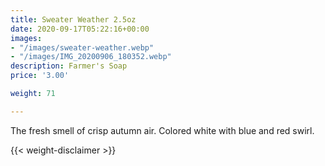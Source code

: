 ```yaml
---
title: Sweater Weather 2.5oz
date: 2020-09-17T05:22:16+00:00
images:
- "/images/sweater-weather.webp"
- "/images/IMG_20200906_180352.webp"
description: Farmer's Soap
price: '3.00'

weight: 71

---
```

The fresh smell of crisp autumn air. Colored white with blue and red swirl.



{{< weight-disclaimer >}}